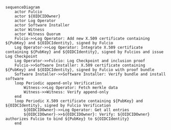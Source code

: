 <!--- This content generated with:
go run github.com/google/trillian/docs/claimantmodel/experimental/cmd/render@master --full_model_file ./docs/claimantmodel/fulcio/identity/full.yaml 
-->
```mermaid
sequenceDiagram
    actor Fulcio
    actor ${OIDCIDOwner}
    actor Log Operator
    actor Software Installer
    actor Witness
    actor Witness Quorum
    Fulcio->>Log Operator: Add new X.509 certificate containing ${PubKey} and ${OIDCIdentity}, signed by Fulcio
    Log Operator->>Log Operator: Integrate X.509 certificate containing ${PubKey} and ${OIDCIdentity}, signed by Fulcios and issue Log Checkpoint
    Log Operator->>Fulcio: Log Checkpoint and inclusion proof
    Fulcio->>Software Installer: X.509 certificate containing ${PubKey} and ${OIDCIdentity}, signed by Fulcio with proof bundle
    Software Installer->>Software Installer: Verify bundle and install software
    loop Periodic append-only Verification
        Witness->>Log Operator: Fetch merkle data
        Witness->>Witness: Verify append-only
    end
    loop Periodic X.509 certificate containing ${PubKey} and ${OIDCIdentity}, signed by Fulcio Verification
        ${OIDCIDOwner}->>Log Operator: Get all entries
        ${OIDCIDOwner}->>${OIDCIDOwner}: Verify: ${OIDCIDOwner} authorizes Fulcio to bind ${PubKey} to ${OIDCIdentity}
    end
```